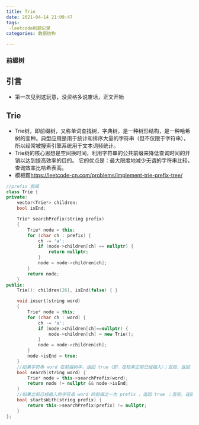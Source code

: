 ```yaml
---
title: Trie
date: 2021-04-14 21:09:47
tags:
 -leetcode刷题记录
categories: 数据结构

---
```


### 前缀树
<!--more-->
## 引言
* 第一次见到这玩意，没资格多说废话，正文开始
## Trie
* Trie树，即前缀树，又称单词查找树，字典树，是一种树形结构，是一种哈希树的变种。典型应用是用于统计和排序大量的字符串（但不仅限于字符串），所以经常被搜索引擎系统用于文本词频统计。
* Trie树的核心思想是空间换时间，利用字符串的公共前缀来降低查询时间的开销以达到提高效率的目的。 它的优点是：最大限度地减少无谓的字符串比较，查询效率比哈希表高。
* 模板题<https://leetcode-cn.com/problems/implement-trie-prefix-tree/>
```c++
//prefix 前缀
class Trie {
private:
    vector<Trie*> children;
    bool isEnd;

    Trie* searchPrefix(string prefix)
    {
        Trie* node = this;
        for (char ch : prefix) {
            ch -= 'a';
            if (node->children[ch] == nullptr) {
                return nullptr;
            }
            node = node->children[ch];
        }
        return node;
    }
public:
    Trie(): children(26), isEnd(false) { }

    void insert(string word)
    {
        Trie* node = this;
        for (char ch : word) {
            ch -= 'a';
            if (node->children[ch]==nullptr) {
                node->children[ch] = new Trie();
            }
            node = node->children[ch];
        }
        node->isEnd = true;
    }
    //如果字符串 word 在前缀树中，返回 true（即，在检索之前已经插入）；否则，返回 false 。
    bool search(string word) {
        Trie* node = this->searchPrefix(word);
        return node != nullptr && node->isEnd;
    }
    //如果之前已经插入的字符串 word 的前缀之一为 prefix ，返回 true ；否则，返回 false 。
    bool startsWith(string prefix) {
        return this->searchPrefix(prefix) != nullptr;
    }
};
```
